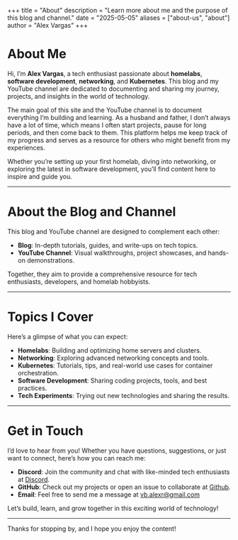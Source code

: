 +++
title = "About"
description = "Learn more about me and the purpose of this blog and channel."
date = "2025-05-05"
aliases = ["about-us", "about"]
author = "Alex Vargas"
+++

# About Me

Hi, I’m **Alex Vargas**, a tech enthusiast passionate about **homelabs**, **software development**, **networking**, and **Kubernetes**. This blog and my YouTube channel are dedicated to documenting and sharing my journey, projects, and insights in the world of technology.

The main goal of this site and the YouTube channel is to document everything I’m building and learning. As a husband and father, I don’t always have a lot of time, which means I often start projects, pause for long periods, and then come back to them. This platform helps me keep track of my progress and serves as a resource for others who might benefit from my experiences.

Whether you’re setting up your first homelab, diving into networking, or exploring the latest in software development, you’ll find content here to inspire and guide you.

---

# About the Blog and Channel

This blog and YouTube channel are designed to complement each other:
- **Blog**: In-depth tutorials, guides, and write-ups on tech topics.
- **YouTube Channel**: Visual walkthroughs, project showcases, and hands-on demonstrations.

Together, they aim to provide a comprehensive resource for tech enthusiasts, developers, and homelab hobbyists.

---

# Topics I Cover

Here’s a glimpse of what you can expect:
- **Homelabs**: Building and optimizing home servers and clusters.
- **Networking**: Exploring advanced networking concepts and tools.
- **Kubernetes**: Tutorials, tips, and real-world use cases for container orchestration.
- **Software Development**: Sharing coding projects, tools, and best practices.
- **Tech Experiments**: Trying out new technologies and sharing the results.

---

# Get in Touch

I’d love to hear from you! Whether you have questions, suggestions, or just want to connect, here’s how you can reach me:
- **Discord**: Join the community and chat with like-minded tech enthusiasts at [Discord](https://discord.gg/3kDj6T4CxD).
- **GitHub**: Check out my projects or open an issue to collaborate at [Github](https://github.com/vbalexr/).
- **Email**: Feel free to send me a message at [vb.alexr@gmail.com](vb.alexr@gmail.com)

Let’s build, learn, and grow together in this exciting world of technology!

---

Thanks for stopping by, and I hope you enjoy the content!